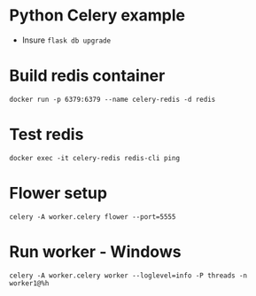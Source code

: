 # Python Celery example
- Insure `flask db upgrade`
# Build redis container
```shell
docker run -p 6379:6379 --name celery-redis -d redis
```
# Test redis
```shell
docker exec -it celery-redis redis-cli ping
```
# Flower setup 
```shell
celery -A worker.celery flower --port=5555
```
# Run worker - Windows
```shell
celery -A worker.celery worker --loglevel=info -P threads -n worker1@%h
```